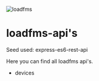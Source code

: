 ![loadfms](https://img.shields.io/badge/with%20love-loadfms-red.svg)

# loadfms-api's

Seed used: express-es6-rest-api

Here you can find all loadfms api's.

- devices

